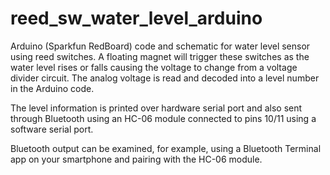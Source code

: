 # reed_sw_water_level_arduino
Arduino (Sparkfun RedBoard) code and schematic for water level sensor using reed switches. 
A floating magnet will trigger these switches as the water level rises or falls causing
the voltage to change from a voltage divider circuit. The analog voltage is read and
decoded into a level number in the Arduino code.

The level information is printed over hardware serial port and also sent through Bluetooth
using an HC-06 module connected to pins 10/11 using a software serial port.

Bluetooth output can be examined, for example, using a Bluetooth Terminal app on your
smartphone and pairing with the HC-06 module.
